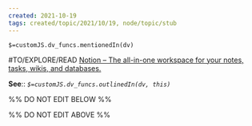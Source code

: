 ```yaml
---
created: 2021-10-19
tags: created/topic/2021/10/19, node/topic/stub
---
```

`$=customJS.dv_funcs.mentionedIn(dv)`

#TO/EXPLORE/READ [Notion – The all-in-one workspace for your notes, tasks, wikis, and databases.](https://where-is-calypso.notion.site/Spaced-Repetition-5477dbbbc83d49fe933d83b919215255)

**See**::
*`$=customJS.dv_funcs.outlinedIn(dv, this)`*

%% DO NOT EDIT BELOW %%

%% DO NOT EDIT ABOVE %%
